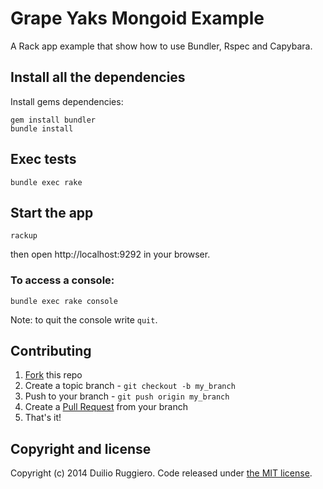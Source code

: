 # Grape Yaks Mongoid Example

A Rack app example that show how to use Bundler, Rspec and Capybara.

## Install all the dependencies

Install gems dependencies:

```
gem install bundler
bundle install
```

## Exec tests

```
bundle exec rake
```

## Start the app

```
rackup
```

then open http://localhost:9292 in your browser.


### To access a console:

```
bundle exec rake console
```

Note: to quit the console write `quit`.

## Contributing

1. [Fork](https://help.github.com/articles/fork-a-repo) this repo
2. Create a topic branch - `git checkout -b my_branch`
3. Push to your branch - `git push origin my_branch`
4. Create a [Pull Request](http://help.github.com/pull-requests/) from your
   branch
5. That's it!

## Copyright and license

Copyright (c) 2014 Duilio Ruggiero. Code released under [the MIT license](LICENSE).
